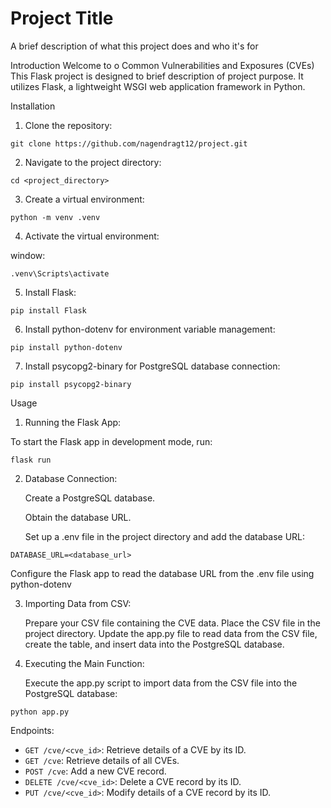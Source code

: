 
# Project Title

A brief description of what this project does and who it's for

Introduction
Welcome to o Common
Vulnerabilities and Exposures (CVEs) This Flask project is designed to brief description of project purpose. It utilizes Flask, a lightweight WSGI web application framework in Python.

Installation

1. Clone the repository: 
```
git clone https://github.com/nagendragt12/project.git
```
2. Navigate to the project directory:
```
cd <project_directory>
```
3. Create a virtual environment:
```
python -m venv .venv
```
4. Activate the virtual environment:

 window:
```
.venv\Scripts\activate
```
5. Install Flask:
```
pip install Flask
```
6. Install python-dotenv for environment variable management:
```
pip install python-dotenv
```
7. Install psycopg2-binary for PostgreSQL database connection:
```
pip install psycopg2-binary
```
Usage
1. Running the Flask App:

To start the Flask app in development mode, run:
```
flask run
```
2. Database Connection:

    Create a PostgreSQL database.

    Obtain the database URL.

    Set up a .env file in the project directory and add the database URL:
```
DATABASE_URL=<database_url>
```
   Configure the Flask app to read the database URL from the .env file using python-dotenv

3. Importing Data from CSV:

   Prepare your CSV file containing the CVE data.
   Place the CSV file in the project directory.
   Update the app.py file to read data from the CSV file, create the table, and insert data into the PostgreSQL database.
4. Executing the Main Function:

   Execute the app.py script to import data from the CSV file into the PostgreSQL database:
```
python app.py
```
Endpoints:

- `GET /cve/<cve_id>`: Retrieve details of a CVE by its ID.
- `GET /cve`: Retrieve details of all CVEs.
- `POST /cve`: Add a new CVE record.
- `DELETE /cve/<cve_id>`: Delete a CVE record by its ID.
- `PUT /cve/<cve_id>`: Modify details of a CVE record by its ID.
